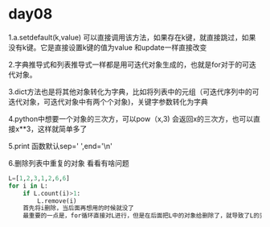 # day08

1.a.setdefault(k,value) 可以直接调用该方法，如果存在k键，就直接跳过，如果没有k键。它是直接设置k键的值为value 和update一样直接改变

2.字典推导式和列表推导式一样都是用可迭代对象生成的，也就是for对于的可迭代对象。

3.dict方法也是将其他对象转化为字典，比如将列表中的元组（可迭代序列中的可迭代对象，可迭代对象中有两个个对象)，关键字参数转化为字典

4.python中想要一个对象的三次方，可以pow（x,3) 会返回x的三次方，也可以直接x**3，这样就简单多了

5.print 函数默认sep=' ',end='\n'

6.删除列表中重复的对象 看看有啥问题

```python
L=[1,2,3,1,2,6,6]
for i in L:
    if L.count(i)>1:
        L.remove(i)
    首先将i删除，当后面再想用的时候就没了
    最重要的一点是，for循环直接对L进行，但是在后面把L中的对象给删除了，就导致了L的变化，就会混杂不清。主要是列表的某个对象的删除，导致长度变化，所有对象的索引值也发生了改变
```

